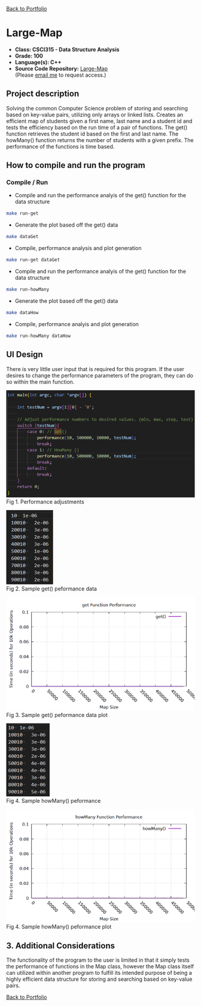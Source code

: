 [Back to Portfolio](./)

Large-Map
===============

-   **Class: CSCI315 - Data Structure Analysis** 
-   **Grade: 100** 
-   **Language(s): C++** 
-   **Source Code Repository:** [Large-Map](https://github.com/Sanchez-RickC137/Large-Map)  
    (Please [email me](mailto:jrpike@csustudent.net?subject=GitHub%20Access) to request access.)

## Project description

Solving the common Computer Science problem of storing and searching based on key-value pairs, utilizing only arrays or linked lists. Creates an efficient map of students given a first name, last name and a student id and tests the efficiency based on the run time of a pair of functions. The get() function retrieves the student id based on the first and last name. The howMany() function returns the number of students with a given prefix. The performance of the functions is time based.

## How to compile and run the program

### Compile / Run
- Compile and run the performance analyis of the get() function for the data structure
```bash
make run-get
```

- Generate the plot based off the get() data
```bash
make dataGet
```

- Compile, performance analysis and plot generation
```bash
make run-get dataGet
```

- Compile and run the performance analyis of the get() function for the data structure
```bash
make run-howMany
```

- Generate the plot based off the get() data
```bash
make dataHow
```

- Compile, performance analyis and plot generation
```bash
make run-howMany dataHow
```

## UI Design
There is very little user input that is required for this program. If the user desires to change the performance parameters of the program, they can do so within the main function.

![screenshot](images/LargeMap-Perform.png)  
Fig 1. Performance adjustments

![screenshot](images/getData.png)  
Fig 2. Sample get() peformance data

![screenshot](images/get.png)  
Fig 3. Sample get() peformance data plot

![screenshot](images/howManyData.png)  
Fig 4. Sample howMany() peformance

![screenshot](images/howMany.png)  
Fig 4. Sample howMany() peformance plot

## 3. Additional Considerations

The functionality of the program to the user is limited in that it simply tests the performance of functions in the Map class, however the Map class itself can utilized within another program to fulfill its intended purpose of being a highly efficient data structure for storing and searching based on key-value pairs.

[Back to Portfolio](./)
